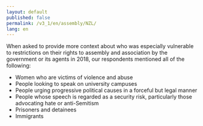 ```yaml
---
layout: default
published: false
permalink: /v3_1/en/assembly/NZL/
lang: en
---
```


When asked to provide more context about who was especially vulnerable to restrictions on their rights to assembly and association by the government or its agents in 2018, our respondents mentioned all of the following:
-	Women who are victims of violence and abuse
-	People looking to speak on university campuses
-	People urging progressive political causes in a forceful but legal manner
-	People whose speech is regarded as a security risk, particularly those advocating hate or anti-Semitism 
-	Prisoners and detainees
-	Immigrants

